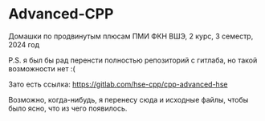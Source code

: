 # Advanced-CPP
Домашки по продвинутым плюсам ПМИ ФКН ВШЭ, 2 курс, 3 семестр, 2024 год

P.S. я был бы рад перенсти полностью репозиторий с гитлаба, но такой возможности нет :(

Зато есть ссылка: https://gitlab.com/hse-cpp/cpp-advanced-hse

Возможно, когда-нибудь, я перенесу сюда и исходные файлы, чтобы было ясно, что из чего появилось.
